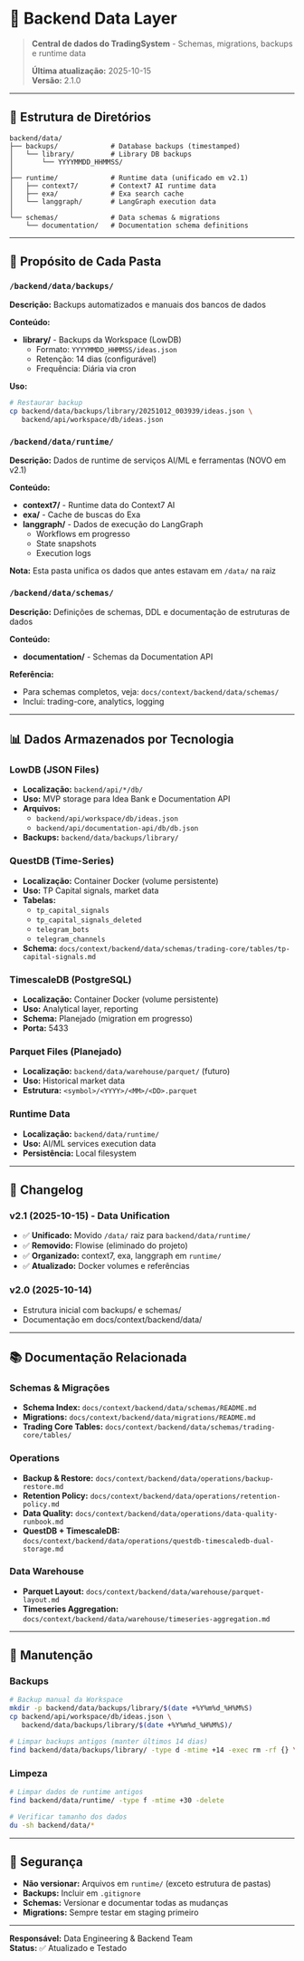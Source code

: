 # 💾 Backend Data Layer

> **Central de dados do TradingSystem** - Schemas, migrations, backups e runtime data
>
> **Última atualização:** 2025-10-15  
> **Versão:** 2.1.0

---

## 📁 Estrutura de Diretórios

```
backend/data/
├── backups/             # Database backups (timestamped)
│   └── library/         # Library DB backups
│       └── YYYYMMDD_HHMMSS/
│
├── runtime/             # Runtime data (unificado em v2.1)
│   ├── context7/        # Context7 AI runtime data
│   ├── exa/             # Exa search cache
│   └── langgraph/       # LangGraph execution data
│
└── schemas/             # Data schemas & migrations
    └── documentation/   # Documentation schema definitions
```

---

## 🎯 Propósito de Cada Pasta

### `/backend/data/backups/`
**Descrição:** Backups automatizados e manuais dos bancos de dados

**Conteúdo:**
- **library/** - Backups da Workspace (LowDB)
  - Formato: `YYYYMMDD_HHMMSS/ideas.json`
  - Retenção: 14 dias (configurável)
  - Frequência: Diária via cron

**Uso:**
```bash
# Restaurar backup
cp backend/data/backups/library/20251012_003939/ideas.json \
   backend/api/workspace/db/ideas.json
```

### `/backend/data/runtime/`
**Descrição:** Dados de runtime de serviços AI/ML e ferramentas (NOVO em v2.1)

**Conteúdo:**
- **context7/** - Runtime data do Context7 AI
- **exa/** - Cache de buscas do Exa
- **langgraph/** - Dados de execução do LangGraph
  - Workflows em progresso
  - State snapshots
  - Execution logs

**Nota:** Esta pasta unifica os dados que antes estavam em `/data/` na raiz

### `/backend/data/schemas/`
**Descrição:** Definições de schemas, DDL e documentação de estruturas de dados

**Conteúdo:**
- **documentation/** - Schemas da Documentation API

**Referência:**
- Para schemas completos, veja: `docs/context/backend/data/schemas/`
- Inclui: trading-core, analytics, logging

---

## 📊 Dados Armazenados por Tecnologia

### LowDB (JSON Files)
- **Localização:** `backend/api/*/db/`
- **Uso:** MVP storage para Idea Bank e Documentation API
- **Arquivos:**
  - `backend/api/workspace/db/ideas.json`
  - `backend/api/documentation-api/db/db.json`
- **Backups:** `backend/data/backups/library/`

### QuestDB (Time-Series)
- **Localização:** Container Docker (volume persistente)
- **Uso:** TP Capital signals, market data
- **Tabelas:**
  - `tp_capital_signals`
  - `tp_capital_signals_deleted`
  - `telegram_bots`
  - `telegram_channels`
- **Schema:** `docs/context/backend/data/schemas/trading-core/tables/tp-capital-signals.md`

### TimescaleDB (PostgreSQL)
- **Localização:** Container Docker (volume persistente)
- **Uso:** Analytical layer, reporting
- **Schema:** Planejado (migration em progresso)
- **Porta:** 5433

### Parquet Files (Planejado)
- **Localização:** `backend/data/warehouse/parquet/` (futuro)
- **Uso:** Historical market data
- **Estrutura:** `<symbol>/<YYYY>/<MM>/<DD>.parquet`

### Runtime Data
- **Localização:** `backend/data/runtime/`
- **Uso:** AI/ML services execution data
- **Persistência:** Local filesystem

---

## 🔄 Changelog

### v2.1 (2025-10-15) - Data Unification
- ✅ **Unificado:** Movido `/data/` raiz para `backend/data/runtime/`
- ✅ **Removido:** Flowise (eliminado do projeto)
- ✅ **Organizado:** context7, exa, langgraph em `runtime/`
- ✅ **Atualizado:** Docker volumes e referências

### v2.0 (2025-10-14)
- Estrutura inicial com backups/ e schemas/
- Documentação em docs/context/backend/data/

---

## 📚 Documentação Relacionada

### Schemas & Migrações
- **Schema Index:** `docs/context/backend/data/schemas/README.md`
- **Migrations:** `docs/context/backend/data/migrations/README.md`
- **Trading Core Tables:** `docs/context/backend/data/schemas/trading-core/tables/`

### Operations
- **Backup & Restore:** `docs/context/backend/data/operations/backup-restore.md`
- **Retention Policy:** `docs/context/backend/data/operations/retention-policy.md`
- **Data Quality:** `docs/context/backend/data/operations/data-quality-runbook.md`
- **QuestDB + TimescaleDB:** `docs/context/backend/data/operations/questdb-timescaledb-dual-storage.md`

### Data Warehouse
- **Parquet Layout:** `docs/context/backend/data/warehouse/parquet-layout.md`
- **Timeseries Aggregation:** `docs/context/backend/data/warehouse/timeseries-aggregation.md`

---

## 🎯 Manutenção

### Backups
```bash
# Backup manual da Workspace
mkdir -p backend/data/backups/library/$(date +%Y%m%d_%H%M%S)
cp backend/api/workspace/db/ideas.json \
   backend/data/backups/library/$(date +%Y%m%d_%H%M%S)/

# Limpar backups antigos (manter últimos 14 dias)
find backend/data/backups/library/ -type d -mtime +14 -exec rm -rf {} \;
```

### Limpeza
```bash
# Limpar dados de runtime antigos
find backend/data/runtime/ -type f -mtime +30 -delete

# Verificar tamanho dos dados
du -sh backend/data/*
```

---

## 🔐 Segurança

- **Não versionar:** Arquivos em `runtime/` (exceto estrutura de pastas)
- **Backups:** Incluir em `.gitignore`
- **Schemas:** Versionar e documentar todas as mudanças
- **Migrations:** Sempre testar em staging primeiro

---

**Responsável:** Data Engineering & Backend Team  
**Status:** ✅ Atualizado e Testado



